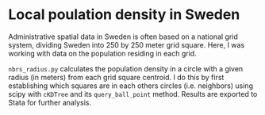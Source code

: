 # Local poulation density in Sweden

Administrative spatial data in Sweden is often based on a national grid system, dividing Sweden into 250 by 250 meter grid square. Here, I was working with data on the population residing in each grid. 

`nbrs_radius.py` calculates the population density in a circle with a given radius (in meters) from each grid square centroid. I do this by first establishing which squares are in each others circles (i.e. neighbors) using scipy with `cKDTree` and its `query_ball_point` method. Results are exported to Stata for further analysis.


